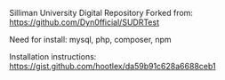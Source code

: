 Silliman University Digital Repository
Forked from: https://github.com/Dyn0fficial/SUDRTest

Need for install:
mysql, php, composer, npm

Installation instructions: 
https://gist.github.com/hootlex/da59b91c628a6688ceb1

